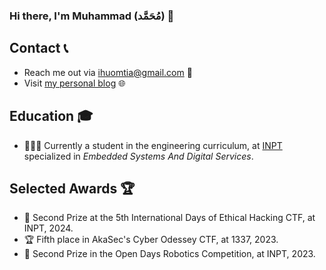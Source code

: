 ### Hi there, I'm Muhammad (مُحَمَّد) 👋

## Contact 📞

- Reach me out via ihuomtia@gmail.com 📧
- Visit [my personal blog](https://ihuomtia.onrender.com) 🌐

## Education 🎓

- 👨🏻‍💻 Currently a student in the engineering curriculum, at [INPT](https://fr.wikipedia.org/wiki/Institut_national_des_postes_et_t%C3%A9l%C3%A9communications) specialized in _Embedded Systems And Digital Services_.

## Selected Awards 🏆 
- 🥈 Second Prize at the 5th International Days of Ethical Hacking CTF, at INPT, 2024.
- 🏆 Fifth place in AkaSec's Cyber Odessey CTF, at 1337, 2023.
- 🥈 Second Prize in the Open Days Robotics Competition, at INPT, 2023.

